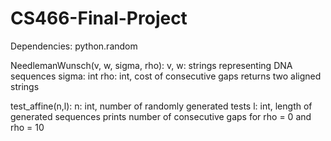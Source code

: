 # CS466-Final-Project

Dependencies:
python.random

NeedlemanWunsch(v, w, sigma, rho):
v, w: strings representing DNA sequences
sigma: int
rho: int, cost of consecutive gaps
returns two aligned strings

test_affine(n,l):
n: int, number of randomly generated tests
l: int, length of generated sequences
prints number of consecutive gaps for rho = 0 and rho = 10
